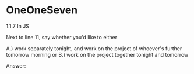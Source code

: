 # OneOneSeven
1.1.7 In JS


Next to line 11, say whether you'd like to either 

A.) work separately tonight, and work on the project of whoever's further tomorrow morning
or
B.) work on the project together tonight and tomorrow

Answer: 
